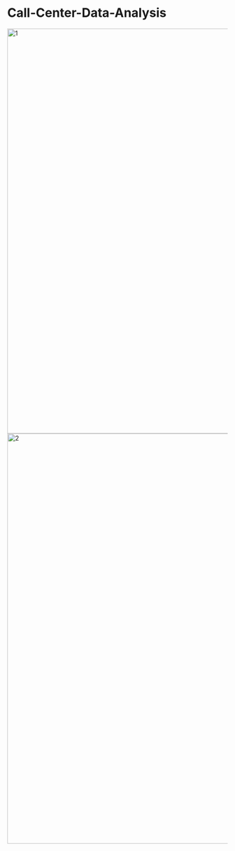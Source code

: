# Call-Center-Data-Analysis
<img width="1532" height="925" alt="1" src="https://github.com/user-attachments/assets/2ac640a9-b915-42c6-8d76-94f5d6560477" />
<img width="1874" height="937" alt="2" src="https://github.com/user-attachments/assets/2137f30a-56cb-45b4-a2e3-3e208ca12f23" />
